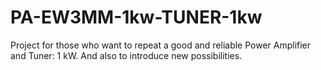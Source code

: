# PA-EW3MM-1kw-TUNER-1kw
Project for those who want to repeat a good and reliable Power Amplifier and Tuner: 1 kW. And also to introduce new possibilities.
